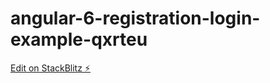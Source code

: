 # angular-6-registration-login-example-qxrteu

[Edit on StackBlitz ⚡️](https://stackblitz.com/edit/angular-6-registration-login-example-qxrteu)